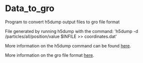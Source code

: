 # Data_to_gro
Program to convert h5dump output files to gro file format

File generated by running h5dump with the command:
'h5dump -d  /particles/all/position/value $INFILE >> coordinates.dat'


More information on the h5dump command can be found [here](https://support.hdfgroup.org/HDF5/doc/RM/Tools/h5dump.htm).

More information on the gro file format [here](https://manual.gromacs.org/archive/5.0.3/online/gro.html).

